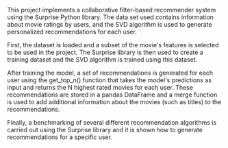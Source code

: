 This project implements a collaborative filter-based recommender system using the Surprise Python library. The data set used contains information about movie ratings by users, and the SVD algorithm is used to generate personalized recommendations for each user.

First, the dataset is loaded and a subset of the movie's features is selected to be used in the project. The Surprise library is then used to create a training dataset and the SVD algorithm is trained using this dataset.

After training the model, a set of recommendations is generated for each user using the get_top_n() function that takes the model's predictions as input and returns the N highest rated movies for each user. These recommendations are stored in a pandas DataFrame and a merge function is used to add additional information about the movies (such as titles) to the recommendations.

Finally, a benchmarking of several different recommendation algorithms is carried out using the Surprise library and it is shown how to generate recommendations for a specific user.